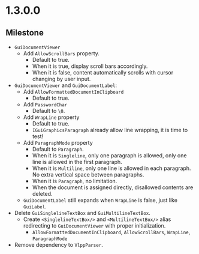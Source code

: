 # 1.3.0.0

## Milestone

- `GuiDocumentViewer`
  - Add `AllowScrollBars` property.
    - Default to true.
    - When it is true, display scroll bars accordingly.
    - When it is false, content automatically scrolls with cursor changing by user input.
- `GuiDocumentViewer` and `GuiDocumentLabel`:
  - Add `AllowFormattedDocumentInClipboard`
    - Default to true.
  - Add `PasswordChar`
    - Default to `\0`.
  - Add `WrapLine` property
    - Default to true.
    - `IGuiGraphicsParagraph` already allow line wrapping, it is time to test!
  - Add `ParagraphMode` property
    - Default to `Paragraph`.
    - When it is `Singleline`, only one paragraph is allowed, only one line is allowed in the first paragraph.
    - When it is `Multiline`, only one line is allowed in each paragraph. No extra vertical space between paragraphs.
    - When it is `Paragraph`, no limitation.
    - When the document is assigned directly, disallowed contents are deleted.
  - `GuiDocumentLabel` still expands when `WrapLine` is false, just like `GuiLabel`.
- Delete `GuiSinglelineTextBox` and `GuiMultilineTextBox`.
  - Create `<SinglelineTextBox/>` and `<MultilineTextBox/>` alias redirecting to `GuiDocumentViewer` with proper initialization.
    - `AllowFormattedDocumentInClipboard`, `AllowScrollBars`, `WrapLine`, `ParagraphMode`
- Remove dependency to `VlppParser`.
